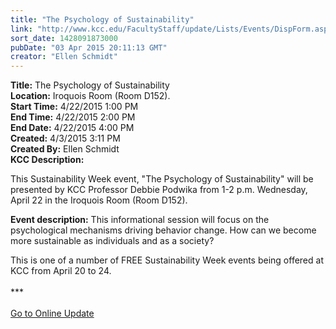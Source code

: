 ```yaml
---
title: "The Psychology of Sustainability"
link: "http://www.kcc.edu/FacultyStaff/update/Lists/Events/DispForm.aspx?ID=777"
sort_date: 1428091873000
pubDate: "03 Apr 2015 20:11:13 GMT"
creator: "Ellen Schmidt"
---
```


<div><b>Title:</b> The Psychology of Sustainability</div>
<div><b>Location:</b> Iroquois Room (Room D152).</div>
<div><b>Start Time:</b> 4/22/2015 1:00 PM</div>
<div><b>End Time:</b> 4/22/2015 2:00 PM</div>
<div><b>End Date:</b> 4/22/2015 4:00 PM</div>
<div><b>Created:</b> 4/3/2015 3:11 PM</div>
<div><b>Created By:</b> Ellen Schmidt</div>
<div><b>KCC Description:</b> <div class="ExternalClass9E5940965D8F4EA38A42A9A2462311FF"><p>​This Sustainability Week event, &quot;The Psychology of Sustainability&quot; will be presented by KCC Professor Debbie Podwika from 1-2 p.m. Wednesday, April 22 in the Iroquois Room (Room D152).</p>
<p><strong>Event description:</strong> This informational session will focus on the psychological mechanisms driving behavior change. How can we become more sustainable as individuals and as a society?</p>
<p>This is one of a number of FREE Sustainability Week events being offered at KCC from April 20 to 24. <br /><br />***<br /><br /><a href="/update">Go to Online Update</a><br /><br /><br /></p></div></div>
